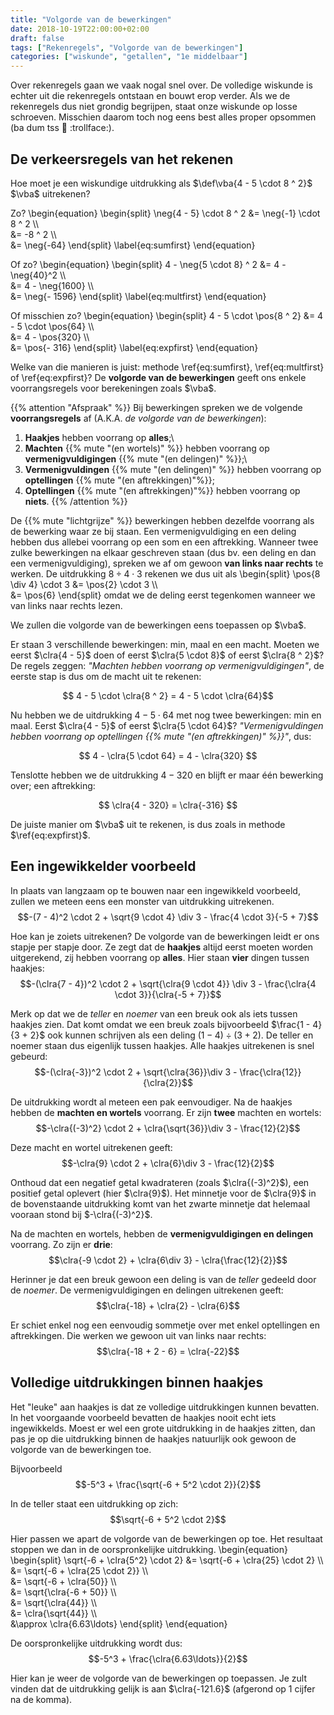 ```yaml
---
title: "Volgorde van de bewerkingen"
date: 2018-10-19T22:00:00+02:00
draft: false
tags: ["Rekenregels", "Volgorde van de bewerkingen"]
categories: ["wiskunde", "getallen", "1e middelbaar"]
---
```

Over rekenregels gaan we vaak nogal snel over. De volledige wiskunde is echter
uit die rekenregels ontstaan en bouwt erop verder. Als we de rekenregels dus
niet grondig begrijpen, staat onze wiskunde op losse schroeven. Misschien
daarom toch nog eens best alles proper opsommen (ba dum tss :drum: :trollface:).

## De verkeersregels van het rekenen
Hoe moet je een wiskundige uitdrukking als
$\def\vba{4 - 5 \cdot 8 ^ 2}$
$\vba$
uitrekenen?

Zo?
\begin{equation}
    \begin{split}
        \neg{4 - 5} \cdot 8 ^ 2
        &= \neg{-1} \cdot 8 ^ 2 \\\\\
        &= -8 ^ 2 \\\\\
        &= \neg{-64}
    \end{split}
    \label{eq:sumfirst}
\end{equation}

Of zo?
\begin{equation}
    \begin{split}
        4 - \neg{5 \cdot 8} ^ 2
        &= 4 - \neg{40}^2 \\\\\
        &= 4 - \neg{1600} \\\\\
        &= \neg{- 1596}
    \end{split}
    \label{eq:multfirst}
\end{equation}

 Of misschien zo?
\begin{equation}
    \begin{split}
        4 - 5 \cdot \pos{8 ^ 2}
        &= 4 - 5 \cdot \pos{64} \\\\\
        &= 4 - \pos{320} \\\\\
        &= \pos{- 316}
    \end{split}
    \label{eq:expfirst}
\end{equation}

Welke van die manieren is juist: methode \ref{eq:sumfirst}, \ref{eq:multfirst} of
\ref{eq:expfirst}? De **volgorde van de bewerkingen** geeft ons enkele
voorrangsregels voor berekeningen zoals $\vba$.

{{% attention "Afspraak" %}}
Bij bewerkingen spreken we de volgende **voorrangsregels** af (A.K.A. *de
volgorde van de bewerkingen*):

1. **Haakjes** hebben voorrang op **alles**;\\
2. **Machten** {{% mute "(en wortels)" %}} hebben voorrang op
**vermenigvuldigingen** {{% mute "(en delingen)" %}};\\
3. **Vermenigvuldingen** {{% mute "(en delingen)" %}} hebben voorrang op
   **optellingen** {{% mute "(en aftrekkingen)"%}};
4. **Optellingen** {{% mute "(en aftrekkingen)"%}} hebben voorrang op **niets**.
{{% /attention %}}

De {{% mute "lichtgrijze" %}} bewerkingen hebben dezelfde voorrang als de
bewerking waar ze bij staan. Een vermenigvuldiging en een deling hebben dus
allebei voorrang op een som en een aftrekking. Wanneer twee zulke bewerkingen
na elkaar geschreven staan (dus bv. een deling en dan een vermenigvuldiging),
spreken we af om gewoon **van links naar rechts** te werken.
De uitdrukking $8 \div 4 \cdot 3$ rekenen we dus uit als
\begin{split}
    \pos{8 \div 4} \cdot 3
    &= \pos{2} \cdot 3 \\\\\
    &= \pos{6}
\end{split}
omdat we de deling eerst tegenkomen wanneer we van links naar rechts lezen.

We zullen die volgorde van de bewerkingen eens toepassen op $\vba$.

Er staan $3$ verschillende bewerkingen: min, maal en een macht. Moeten we eerst
$\clra{4 - 5}$ doen of eerst $\clra{5 \cdot 8}$ of eerst $\clra{8 ^ 2}$? De
regels zeggen: *"Machten hebben
voorrang op vermenigvuldigingen"*, de eerste stap is dus om de macht uit te rekenen:

$$ 4 - 5 \cdot \clra{8 ^ 2} = 4 - 5 \cdot \clra{64}$$

Nu hebben we de uitdrukking $4 - 5 \cdot 64$ met nog twee bewerkingen:
min en maal. Eerst $\clra{4 - 5}$ of eerst $\clra{5 \cdot 64}$?
*"Vermenigvuldingen hebben voorrang op optellingen {{% mute "(en aftrekkingen)" %}}"*, dus:

$$ 4 - \clra{5 \cdot 64} = 4 - \clra{320} $$

Tenslotte hebben we de uitdrukking $4 - 320$ en blijft er maar één
bewerking over; een aftrekking:

$$ \clra{4 - 320} = \clra{-316} $$

De juiste manier om $\vba$ uit te rekenen, is dus zoals in methode
$\ref{eq:expfirst}$.

## Een ingewikkelder voorbeeld
In plaats van langzaam op te bouwen naar een ingewikkeld voorbeeld, zullen we
meteen eens een monster van uitdrukking uitrekenen.
$$-(7 - 4)^2 \cdot 2 + \sqrt{9 \cdot 4} \div 3 - \frac{4 \cdot 3}{-5 + 7}$$

Hoe kan je zoiets uitrekenen? De volgorde van de bewerkingen leidt er ons
stapje per stapje door. Ze zegt dat de **haakjes** altijd eerst moeten worden
uitgerekend, zij hebben voorrang op **alles**. Hier staan **vier** dingen tussen haakjes:
$$-(\clra{7 - 4})^2 \cdot 2 + \sqrt{\clra{9 \cdot 4}} \div 3 - \frac{\clra{4 \cdot 3}}{\clra{-5 + 7}}$$

Merk op dat we de *teller* en *noemer* van een breuk ook als iets tussen haakjes zien. Dat
komt omdat we een breuk zoals bijvoorbeeld $\frac{1 - 4}{3 + 2}$ ook kunnen schrijven als
een deling $(1 - 4) \div (3 + 2)$. De teller en noemer staan dus eigenlijk tussen haakjes.
Alle haakjes uitrekenen is snel gebeurd:
$$-(\clra{-3})^2 \cdot 2 + \sqrt{\clra{36}}\div 3 - \frac{\clra{12}}{\clra{2}}$$

De uitdrukking wordt al meteen een pak eenvoudiger. Na de haakjes hebben de
**machten en wortels** voorrang. Er zijn **twee** machten en wortels:
$$-\clra{(-3)^2} \cdot 2 + \clra{\sqrt{36}}\div 3 - \frac{12}{2}$$

Deze macht en wortel uitrekenen geeft:
$$-\clra{9} \cdot 2 + \clra{6}\div 3 - \frac{12}{2}$$

Onthoud dat een negatief getal kwadrateren (zoals $\clra{(-3)^2}$), een
positief getal oplevert (hier $\clra{9}$). Het minnetje voor de $\clra{9}$ in
de bovenstaande uitdrukking komt van het zwarte minnetje dat helemaal vooraan stond
bij $-\clra{(-3)^2}$.

Na de machten en wortels, hebben de **vermenigvuldigingen en delingen**
voorrang. Zo zijn er **drie**:
$$\clra{-9 \cdot 2} + \clra{6\div 3} - \clra{\frac{12}{2}}$$

Herinner je dat een breuk gewoon een deling is van de *teller* gedeeld door de
*noemer*. De vermenigvuldigingen en delingen uitrekenen geeft:
$$\clra{-18} + \clra{2} - \clra{6}$$

Er schiet enkel nog een eenvoudig sommetje over met enkel optellingen en
aftrekkingen. Die werken we gewoon uit van links naar rechts:
$$\clra{-18 + 2 - 6} = \clra{-22}$$

## Volledige uitdrukkingen binnen haakjes
Het "leuke" aan haakjes is dat ze volledige uitdrukkingen kunnen bevatten. In
het voorgaande voorbeeld bevatten de haakjes nooit echt iets ingewikkelds.
Moest er wel een grote uitdrukking in de haakjes zitten, dan pas je op die
uitdrukking binnen de haakjes natuurlijk ook gewoon de volgorde van de
bewerkingen toe.

Bijvoorbeeld
$$-5^3 + \frac{\sqrt{-6 + 5^2 \cdot 2}}{2}$$

In de teller staat een uitdrukking op zich:
$$\sqrt{-6 + 5^2 \cdot 2}$$

Hier passen we apart de volgorde van de bewerkingen op toe. Het resultaat
stoppen we dan in de oorspronkelijke uitdrukking.
\begin{equation}
    \begin{split}
        \sqrt{-6 + \clra{5^2} \cdot 2}
        &= \sqrt{-6 + \clra{25} \cdot 2} \\\\\
        &= \sqrt{-6 + \clra{25 \cdot 2}} \\\\\
        &= \sqrt{-6 + \clra{50}} \\\\\
        &= \sqrt{\clra{-6 + 50}} \\\\\
        &= \sqrt{\clra{44}} \\\\\
        &= \clra{\sqrt{44}} \\\\\
        &\approx \clra{6.63\ldots}
    \end{split}
\end{equation}

De oorspronkelijke uitdrukking wordt dus:
$$-5^3 + \frac{\clra{6.63\ldots}}{2}$$

Hier kan je weer de volgorde van de bewerkingen op toepassen. Je zult vinden
dat de uitdrukking gelijk is aan $\clra{-121.6}$ (afgerond op 1 cijfer na de
komma).
